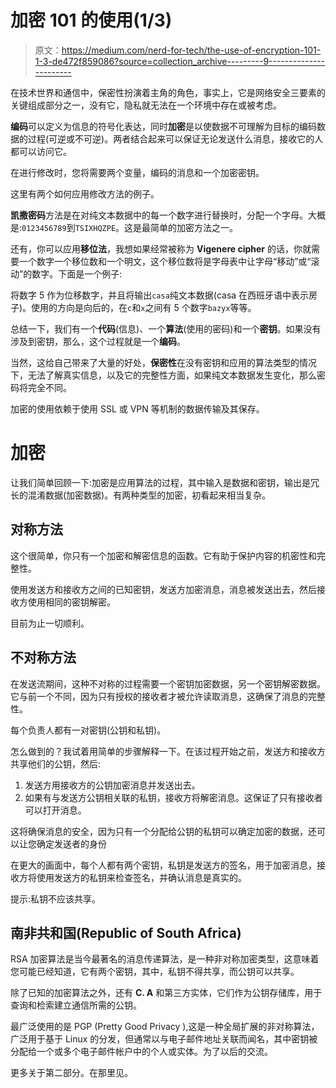 # 加密 101 的使用(1/3)

> 原文：<https://medium.com/nerd-for-tech/the-use-of-encryption-101-1-3-de472f859086?source=collection_archive---------9----------------------->

在技术世界和通信中，保密性扮演着主角的角色，事实上，它是网络安全三要素的关键组成部分之一，没有它，隐私就无法在一个环境中存在或被考虑。

**编码**可以定义为信息的符号化表达，同时**加密**是以使数据不可理解为目标的编码数据的过程(可逆或不可逆)。两者结合起来可以保证无论发送什么消息，接收它的人都可以访问它。

在进行修改时，您将需要两个变量，编码的消息和一个加密密钥。

这里有两个如何应用修改方法的例子。

**凯撒密码**方法是在对纯文本数据中的每一个数字进行替换时，分配一个字母。大概是:`0123456789`到`TSIXHQZPE`。这是最简单的加密方法之一。

还有，你可以应用**移位法**，我想如果经常被称为 **Vigenere cipher** 的话，你就需要一个数字一个移位数和一个明文，这个移位数将是字母表中让字母“移动”或“滚动”的数字。下面是一个例子:

将数字 5 作为位移数字，并且将输出`casa`纯文本数据(casa 在西班牙语中表示房子)。使用的方向是向后的，在`c`和`x`之间有 5 个数字`bazyx`等等。

总结一下，我们有一个**代码**(信息)、一个**算法**(使用的密码)和一个**密钥**。如果没有涉及到密钥，那么，这个过程就是一个**编码**。

当然，这给自己带来了大量的好处，**保密性**在没有密钥和应用的算法类型的情况下，无法了解真实信息，以及它的完整性方面，如果纯文本数据发生变化，那么密码将完全不同。

加密的使用依赖于使用 SSL 或 VPN 等机制的数据传输及其保存。

# 加密

让我们简单回顾一下:加密是应用算法的过程，其中输入是数据和密钥，输出是冗长的混淆数据(加密数据)。有两种类型的加密，初看起来相当复杂。

## 对称方法

这个很简单，你只有一个加密和解密信息的函数。它有助于保护内容的机密性和完整性。

使用发送方和接收方之间的已知密钥，发送方加密消息，消息被发送出去，然后接收方使用相同的密钥解密。

目前为止一切顺利。

## 不对称方法

在发送流期间，这种不对称的过程需要一个密钥加密数据，另一个密钥解密数据。它与前一个不同，因为只有授权的接收者才被允许读取消息，这确保了消息的完整性。

每个负责人都有一对密钥(公钥和私钥)。

怎么做到的？我试着用简单的步骤解释一下。在该过程开始之前，发送方和接收方共享他们的公钥，然后:

1.  发送方用接收方的公钥加密消息并发送出去。
2.  如果有与发送方公钥相关联的私钥，接收方将解密消息。这保证了只有接收者可以打开消息。

这将确保消息的安全，因为只有一个分配给公钥的私钥可以确定加密的数据，还可以让您确定发送者的身份

在更大的画面中，每个人都有两个密钥，私钥是发送方的签名，用于加密消息，接收方将使用发送方的私钥来检查签名，并确认消息是真实的。

提示:私钥不应该共享。

## 南非共和国(Republic of South Africa)

RSA 加密算法是当今最著名的消息传递算法，是一种非对称加密类型，这意味着您可能已经知道，它有两个密钥，其中，私钥不得共享，而公钥可以共享。

除了已知的加密算法之外，还有 **C. A** 和第三方实体，它们作为公钥存储库，用于查询和检索建立通信所需的公钥。

最广泛使用的是 PGP (Pretty Good Privacy ),这是一种全局扩展的非对称算法，广泛用于基于 Linux 的分发，但通常以与电子邮件地址关联而闻名，其中密钥被分配给一个或多个电子邮件帐户中的个人或实体。为了以后的交流。

更多关于第二部分。在那里见。